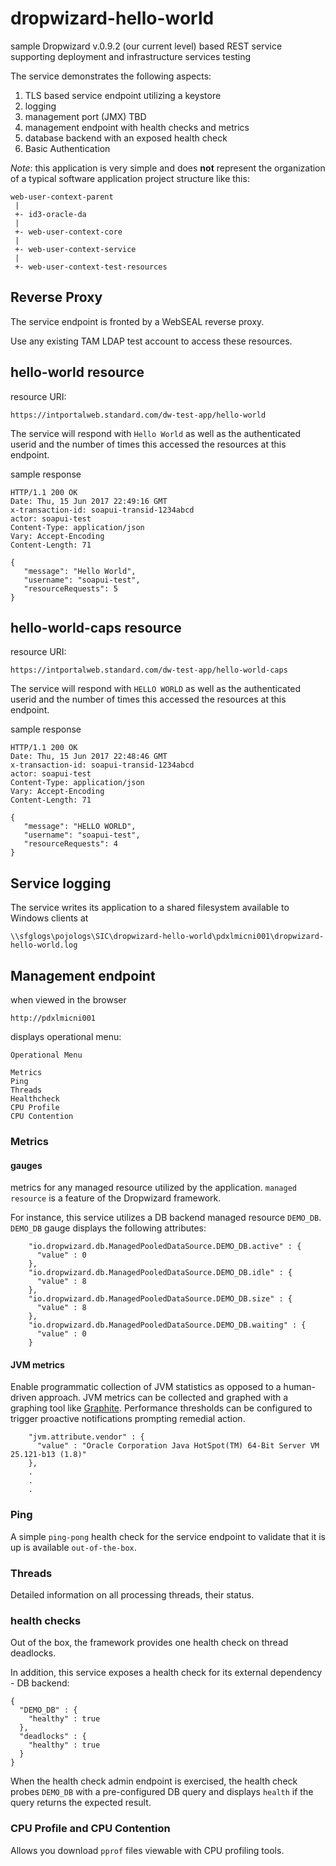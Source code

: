 # dropwizard-hello-world

sample Dropwizard v.0.9.2 (our current level) based REST service supporting deployment and infrastructure services testing

The service demonstrates the following aspects:

1. TLS based service endpoint utilizing a keystore
1. logging
1. management port (JMX) TBD
1. management endpoint with health checks and metrics
1. database backend with an exposed health check
1. Basic Authentication

*Note*: this application is very simple and does **not** represent the organization of a typical software application project structure like this:

```
web-user-context-parent
 |
 +- id3-oracle-da
 |
 +- web-user-context-core
 |
 +- web-user-context-service
 |
 +- web-user-context-test-resources
```

## Reverse Proxy

The service endpoint is fronted by a WebSEAL reverse proxy.

Use any existing TAM LDAP test account to access these resources.



## hello-world resource

resource URI:

```
https://intportalweb.standard.com/dw-test-app/hello-world
```

The service will respond with `Hello World` as well as the authenticated userid and the number of times this accessed the resources at this endpoint. 

sample response

```
HTTP/1.1 200 OK
Date: Thu, 15 Jun 2017 22:49:16 GMT
x-transaction-id: soapui-transid-1234abcd
actor: soapui-test
Content-Type: application/json
Vary: Accept-Encoding
Content-Length: 71

{
   "message": "Hello World",
   "username": "soapui-test",
   "resourceRequests": 5
}
```

## hello-world-caps resource

resource URI:

```
https://intportalweb.standard.com/dw-test-app/hello-world-caps
```

The service will respond with `HELLO WORLD` as well as the authenticated userid and the number of times this accessed the resources at this endpoint. 

sample response

```
HTTP/1.1 200 OK
Date: Thu, 15 Jun 2017 22:48:46 GMT
x-transaction-id: soapui-transid-1234abcd
actor: soapui-test
Content-Type: application/json
Vary: Accept-Encoding
Content-Length: 71

{
   "message": "HELLO WORLD",
   "username": "soapui-test",
   "resourceRequests": 4
}
```


## Service logging

The service writes its application to a shared filesystem available to Windows clients at

```
\\sfglogs\pojologs\SIC\dropwizard-hello-world\pdxlmicni001\dropwizard-hello-world.log
```
## Management endpoint

when viewed in the browser

```
http://pdxlmicni001
```

displays operational menu:

```
Operational Menu

Metrics
Ping
Threads
Healthcheck
CPU Profile
CPU Contention
```

### Metrics

#### gauges

metrics for any managed resource utilized by the application.
`managed resource` is a feature of the Dropwizard framework.

For instance, this service utilizes a DB backend managed resource `DEMO_DB`.
`DEMO_DB` gauge displays the following attributes:

```
    "io.dropwizard.db.ManagedPooledDataSource.DEMO_DB.active" : {
      "value" : 0
    },
    "io.dropwizard.db.ManagedPooledDataSource.DEMO_DB.idle" : {
      "value" : 8
    },
    "io.dropwizard.db.ManagedPooledDataSource.DEMO_DB.size" : {
      "value" : 8
    },
    "io.dropwizard.db.ManagedPooledDataSource.DEMO_DB.waiting" : {
      "value" : 0
    }
```

#### JVM metrics

Enable programmatic collection of JVM statistics as opposed to a human-driven approach.
JVM metrics can be collected and graphed with a graphing tool like [Graphite](https://graphiteapp.org).  Performance thresholds can be configured to trigger proactive notifications prompting remedial action.


```
    "jvm.attribute.vendor" : {
      "value" : "Oracle Corporation Java HotSpot(TM) 64-Bit Server VM 25.121-b13 (1.8)"
    },
    .
    .
    .
```

### Ping 

A simple `ping-pong` health check for the service endpoint to validate that it is up is available `out-of-the-box`.

### Threads

Detailed information on all processing threads, their status.

### health checks

Out of the box, the framework provides one health check on thread deadlocks.

In addition, this service exposes a health check for its external dependency - DB backend:

```
{
  "DEMO_DB" : {
    "healthy" : true
  },
  "deadlocks" : {
    "healthy" : true
  }
}
```

When the health check admin endpoint is exercised, the health check probes `DEMO_DB` with a pre-configured DB query and displays `health` if the query returns the expected result.
 
### CPU Profile and CPU Contention
 
Allows you download `pprof` files viewable with CPU profiling tools.  
 
